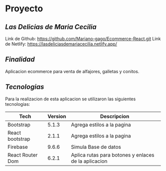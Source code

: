 # Proyecto

## _Las Delicias de Maria Cecilia_

Link de Github: https://github.com/Mariano-gago/Ecommerce-React.git
Link de Netlify: https://lasdeliciasdemariacecilia.netlify.app/

## _Finalidad_
Aplicacion ecommerce para venta de alfajores, galletas y conitos.

## _Tecnologias_

Para la realizacion de esta aplicacion se utilizaron las siguientes tecnologias:

| Tech| Version | Descripcion
| ------ | ------ | ---------- |
| Bootstrap | 5.1.3| Agrega estilos a la pagina
| React bootstrap | 2.1.1 | Agrega estilos a la pagina
| Firebase | 9.6.6 | Simula Base de datos
| React Router Dom | 6.2.1 | Aplica rutas para botones y enlaces de la aplicacion




